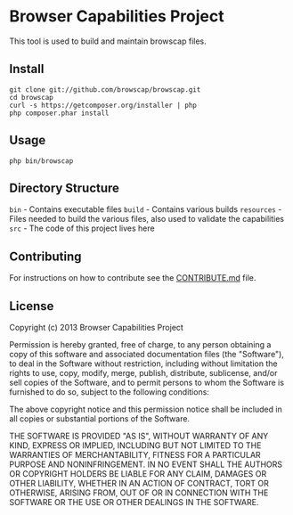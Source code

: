 Browser Capabilities Project
============================

This tool is used to build and maintain browscap files.

## Install

    git clone git://github.com/browscap/browscap.git
    cd browscap
    curl -s https://getcomposer.org/installer | php
    php composer.phar install

## Usage

    php bin/browscap
    
## Directory Structure

`bin` - Contains executable files
`build` - Contains various builds
`resources` - Files needed to build the various files, also used to validate the capabilities
`src` - The code of this project lives here

## Contributing

For instructions on how to contribute see the [CONTRIBUTE.md](https://github.com/browscap/browscap/blob/master/CONTRIBUTE.md) file.

## License

Copyright (c) 2013 Browser Capabilities Project

Permission is hereby granted, free of charge, to any person obtaining a copy
of this software and associated documentation files (the "Software"), to deal
in the Software without restriction, including without limitation the rights
to use, copy, modify, merge, publish, distribute, sublicense, and/or sell
copies of the Software, and to permit persons to whom the Software is furnished
to do so, subject to the following conditions:

The above copyright notice and this permission notice shall be included in all
copies or substantial portions of the Software.

THE SOFTWARE IS PROVIDED "AS IS", WITHOUT WARRANTY OF ANY KIND, EXPRESS OR
IMPLIED, INCLUDING BUT NOT LIMITED TO THE WARRANTIES OF MERCHANTABILITY,
FITNESS FOR A PARTICULAR PURPOSE AND NONINFRINGEMENT. IN NO EVENT SHALL THE
AUTHORS OR COPYRIGHT HOLDERS BE LIABLE FOR ANY CLAIM, DAMAGES OR OTHER
LIABILITY, WHETHER IN AN ACTION OF CONTRACT, TORT OR OTHERWISE, ARISING FROM,
OUT OF OR IN CONNECTION WITH THE SOFTWARE OR THE USE OR OTHER DEALINGS IN
THE SOFTWARE.
